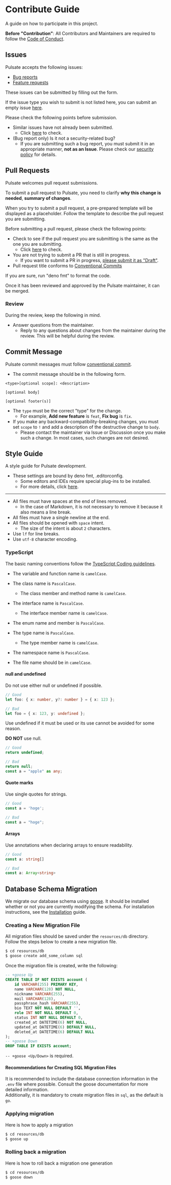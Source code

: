 # Contribute Guide

A guide on how to participate in this project.

**Before "Contribution"**: All Contributors and Maintainers are required to follow the [Code of Conduct](./CODE_OF_CONDUCT.md).

## Issues

Pulsate accepts the following issues:

- [Bug reports](https://github.com/approvers/pulsate/issues/new?assignees=&labels=bug&projects=&template=bug_report.yml)
- [Feature requests](https://github.com/approvers/pulsate/issues/new?assignees=&labels=feature&projects=&template=feature_request.yml)

These issues can be submitted by filling out the form.

If the issue type you wish to submit is not listed here, you can submit an empty issue [here](https://github.com/approvers/pulsate/issues/new).

Please check the following points before submission.

- Similar issues have not already been submitted.
  - Click [here](https://github.com/approvers/pulsate/issues?q=) to check.
- (Bug report only) Is it not a security-related bug?
  - If you are submitting such a bug report, you must submit it in an appropriate manner, **not as an Issue**. Please check our [security policy](./SECURITY.md) for details.

## Pull Requests

Pulsate welcomes pull request submissions.

To submit a pull request to Pulsate, you need to clarify **why this change is needed**, **summary of changes**.

When you try to submit a pull request, a pre-prepared template will be displayed as a placeholder. Follow the template to describe the pull request you are submitting.

Before submitting a pull request, please check the following points:

- Check to see if the pull request you are submitting is the same as the one you are submitting.
  - Click [here](https://github.com/approvers/pulsate/pulls?q=) to check.
- You are not trying to submit a PR that is still in progress.
  - If you want to submit a PR in progress, [please submit it as "Draft"](https://docs.github.com/pull-requests/collaborating-with-pull-requests/proposing-changes-to-your-work-with-pull-requests/changing-the-stage-of-a-pull-request).
- Pull request title conforms to [Conventional Commits](#commit-message)

If you are sure, run "deno fmt" to format the code.

Once it has been reviewed and approved by the Pulsate maintainer, it can be merged.

### Review

During the review, keep the following in mind.

- Answer questions from the maintainer.
  - Reply to any questions about changes from the maintainer during the review. This will be helpful during the review.

## Commit Message

Pulsate commit messages must follow [conventional commit](https://www.conventionalcommits.org/ja/v1.0.0/).

- The commit message should be in the following form.

```text
<type>[optional scope]: <description>

[optional body]

[optional footer(s)]
```

- The `type` must be the correct "type" for the change.
  - For example, **Add new feature** is `feat`, **Fix bug** is `fix`.
- If you make any backward-compatibility-breaking changes, you must set `scope` to `!` and add a description of the destructive change to `body`.
  - Please contact the maintainer via Issue or Discussion once you make such a change. In most cases, such changes are not desired.

## Style Guide

A style guide for Pulsate development.

- These settings are bound by deno fmt, .editorconfig.
  - Some editors and IDEs require special plug-ins to be installed.
  - For more details, click [here](https://editorconfig.org/#download).

----

- All files must have spaces at the end of lines removed.
  - In the case of Markdown, it is not necessary to remove it because it also means a line break.
- All files must have a single newline at the end.
- All files should be opened with `space` intent.
  - The size of the intent is about `2` characters.
- Use `lf` for line breaks.
- Use `utf-8` character encoding.

### TypeScript

The basic naming conventions follow the [TypeScript Coding guidelines](https://github.com/microsoft/TypeScript/wiki/Coding-guidelines).

- The variable and function name is `camelCase`.
- The class name is `PascalCase`.
  - The class member and method name is `camelCase`.
- The interface name is `PascalCase`.
  - The interface member name is `camelCase`.
- The enum name and member is `PascalCase`.
- The type name is `PascalCase`.
  - The type member name is `camelCase`.
- The namespace name is `PascalCase`.

- The file name should be in `camelCase`.

#### null and undefined

Do not use either null or undefined if possible.

```ts
// Good
let foo: { x: number, y?: number } = { x: 123 };

// Bad
let foo = { x: 123, y: undefined };
```

Use undefined if it must be used or its use cannot be avoided for some reason.

**DO NOT** use null.

```ts
// Good
return undefined;

// Bad
return null;
const a = "apple" as any;
```

#### Quote marks

Use single quotes for strings.

```ts
// Good
const a = 'hoge';

// Bad
const a = "hoge";
```

#### Arrays

Use annotations when declaring arrays to ensure readability.

```ts
// Good
const a: string[]

// Bad
const a: Array<string>
```

## Database Schema Migration
We migrate our database schema using [goose](https://github.com/pressly/goose). It should be installed whether or not you are currently modifying the schema. For installation instructions, see the [Installation](https://github.com/pressly/goose#install) guide.


### Creating a New Migration File
All migration files should be saved under the `resources/db` directory.  
Follow the steps below to create a new migration file.
```bash
$ cd resources/db
$ goose create add_some_column sql
```
Once the migration file is created, write the following:
```sql
-- +goose Up
CREATE TABLE IF NOT EXISTS account (
	id VARCHAR(255) PRIMARY KEY,
	name VARCHAR(128) NOT NULL,
	nickname VARCHAR(255),
	mail VARCHAR(128),
	passphrase_hash VARCHAR(255),
	bio TEXT NOT NULL DEFAULT '',
	role INT NOT NULL DEFAULT 0,
	status INT NOT NULL DEFAULT 0,
	created_at DATETIME(6) NOT NULL,
	updated_at DATETIME(6) DEFAULT NULL,
	deleted_at DATETIME(6) DEFAULT NULL
);
-- +goose Down
DROP TABLE IF EXISTS account;
```
`-- +goose <Up/Down>` is required.

#### Recommendations for Creating SQL Migration Files

It is recommended to include the database connection information in the `.env` file where possible. Consult the goose documentation for more detailed information.  
Additionally, it is mandatory to create migration files in `sql`, as the default is `go`.  

### Applying migration
Here is how to apply a migration
```bash
$ cd resources/db
$ goose up
```

### Rolling back a migration
Here is how to roll back a migration one generation
```bash
$ cd resources/db
$ goose down
```
 